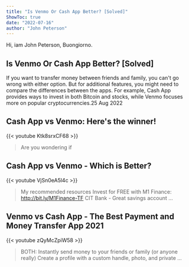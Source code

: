 ```yaml
---
title: "Is Venmo Or Cash App Better? [Solved]"
ShowToc: true 
date: "2022-07-16"
author: "John Peterson" 
---
```


Hi, iam John Peterson, Buongiorno.
## Is Venmo Or Cash App Better? [Solved]
If you want to transfer money between friends and family, you can't go wrong with either option. But for additional features, you might need to compare the differences between the apps. For example, Cash App provides ways to invest in both Bitcoin and stocks, while Venmo focuses more on popular cryptocurrencies.25 Aug 2022

## Cash App vs Venmo: Here's the winner!
{{< youtube Ktk8srxCF68 >}}
>Are you wondering if 

## Cash App vs Venmo - Which is Better?
{{< youtube VjSn0eA5l4c >}}
>My recommended resources   Invest for FREE with M1 Finance: http://bit.ly/M1Finance-TF CIT Bank - Great savings account ...

## Venmo vs Cash App - The Best Payment and Money Transfer App 2021
{{< youtube zQyMcZpiW58 >}}
>BOTH: Instantly send money to your friends or family (or anyone really) Create a profile with a custom handle, photo, and private ...

